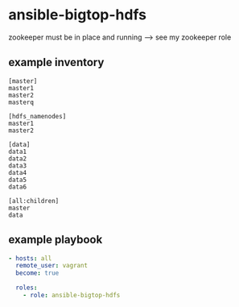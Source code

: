 # ansible-bigtop-hdfs

zookeeper must be in place and running --> see my zookeeper role

## example inventory
```ìni
[master]
master1
master2
masterq

[hdfs_namenodes]
master1
master2

[data]
data1
data2
data3
data4
data5
data6

[all:children]
master
data
```

## example playbook
```yml
- hosts: all
  remote_user: vagrant
  become: true

  roles:
    - role: ansible-bigtop-hdfs
```
